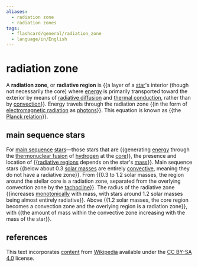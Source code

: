 ```yaml
---
aliases:
  - radiation zone
  - radiation zones
tags:
  - flashcard/general/radiation_zone
  - language/in/English
---
```


# radiation zone

A __radiation zone__, or __radiative region__ is {{a layer of a [star](star.md)'s interior (though not necessarily the core) where [energy](energy.md) is primarily transported toward the exterior by means of [radiative diffusion](radiation.md) and [thermal conduction](thermal%20conduction.md), rather than by [convection](convection%20(heat%20transfer).md)}}. Energy travels through the radiation zone {{in the form of [electromagnetic radiation](electromagnetic%20radiation.md) as [photons](photon.md)}}.  This equation is known as {{the [Planck relation](Planck%20relation.md)}}. <!--SR:!2024-08-12,34,270!2024-09-28,72,310!2024-08-08,12,279-->

## main sequence stars

For [main sequence](main%20sequence.md) [stars](star.md)—those stars that are {{generating [energy](energy.md) through the [thermonuclear fusion](nuclear%20fusion.md) of [hydrogen](hydrogen.md) at the [core](solar%20core.md)}}, the presence and location of {{[radiative regions](radiation%20zone.md) depends on the star's [mass](mass.md)}}. Main sequence stars {{below about 0.3 [solar masses](solar%20mass.md) are entirely [convective](convection%20zone.md), meaning they do not have a radiative zone}}. From {{0.3 to 1.2 solar masses, the region around the stellar core is a radiation zone, separated from the overlying convection zone by the [tachocline](tachocline.md)}}. The radius of the radiative zone {{increases [monotonically](monotonic%20function.md) with mass, with stars around 1.2 solar masses being almost entirely radiative}}. Above {{1.2 solar masses, the core region becomes a convection zone and the overlying region is a radiation zone}}, with {{the amount of mass within the convective zone increasing with the mass of the star}}. <!--SR:!2024-08-10,14,299!2024-08-12,16,299!2024-08-11,15,299!2024-08-09,13,279!2024-08-08,12,279!2024-08-10,14,299!2024-08-14,18,299-->

## references

This text incorporates [content](https://en.wikipedia.org/wiki/radiation_zone) from [Wikipedia](Wikipedia.md) available under the [CC BY-SA 4.0](https://creativecommons.org/licenses/by-sa/4.0/) license.
